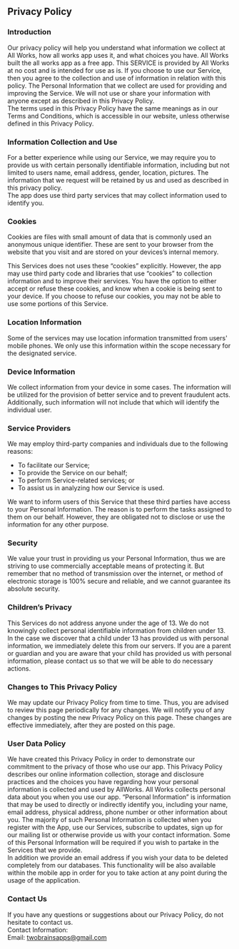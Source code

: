 Privacy Policy  
----------------

### Introduction  
Our privacy policy will help you understand what information we collect at All Works, how all works app uses it, and what choices you have.
All Works built the all works app as a free app. This SERVICE is provided by All Works at no cost and is intended for use as is.
If you choose to use our Service, then you agree to the collection and use of information in  relation with this policy. The Personal Information that we collect are used for providing and improving the Service. We will not use or share your information with anyone except as described in this Privacy Policy.  
The terms used in this Privacy Policy have the same meanings as in our Terms and Conditions, which is accessible in our website, unless otherwise  defined in this Privacy Policy.

### Information Collection and Use  
For a better experience while using our Service, we may require you to provide us with certain personally identifiable information, including but not limited to users name, email address, gender, location, pictures. The information that we request will be retained by us and used as described in this privacy policy.  
The app does use third party services that may collect information used to identify you. 

### Cookies  
Cookies are files with small amount of data that is commonly used an anonymous unique identifier. These are sent to your browser from the website that you visit and are stored on your devices’s internal memory.  

This Services does not uses these “cookies” explicitly. However, the app may use third party code and libraries that use “cookies” to collection information and to improve their services. You have the option  to either accept or refuse these cookies, and know when a cookie is being sent to your device. If you choose to refuse our cookies, you may not be able to use some portions of this Service.  

### Location Information  
Some of the services may use location information transmitted from users' mobile phones. We only use this information within the scope necessary for the designated service.  

### Device Information  
We collect information from your device in some cases. The information will be utilized for the provision of better service and to prevent fraudulent acts. Additionally, such information will not include that which will identify the individual user.  

### Service Providers  
We may employ third-party companies and individuals due to the following reasons:  
* To facilitate our Service;
* To provide the Service on our behalf;
* To perform Service-related services; or
* To assist us in analyzing how our Service is used.  

We want to inform users of this Service that these third parties have access to your Personal Information. The reason is to perform the tasks assigned to them on our behalf. However, they are obligated not to disclose or use the information for any other purpose.  

### Security  
We value your trust in providing us your Personal Information, thus we are striving to use commercially acceptable means of protecting it. But remember that no method of transmission over  the internet, or method of electronic storage is 100% secure and reliable, and we cannot guarantee its absolute security.  

### Children’s Privacy  
This Services do not address anyone under the age of 13. We do not knowingly collect personal identifiable information from children under 13. In the case we discover that a child under 13 has provided us with personal information, we immediately delete this from our servers. If you  are  a  parent  or  guardian and you are aware that your child has provided us with personal information, please contact us so that we will be able to do necessary actions.

### Changes to This Privacy Policy  
We may update our Privacy Policy from time to time. Thus, you are advised to review this page periodically for any changes. We will notify you of any changes by posting the new Privacy Policy on this page. These changes are effective immediately, after they are posted on this page. 

### User Data Policy  
We have created this Privacy Policy in order to demonstrate our commitment to the privacy of those who use our app.  This Privacy Policy describes our online information collection, storage and disclosure practices and the choices you have regarding how your personal information is collected and used by AllWorks.
All Works collects personal data about you when you use our app.  “Personal Information” is information that may be used to directly or indirectly identify you, including your name, email address, physical address, phone number or other information about you. The majority of such Personal Information is collected when you register with the App, use our Services, subscribe to updates, sign up for our mailing list or otherwise provide us with your contact information.  Some of this Personal Information will be required if you wish to partake in the Services that we provide.  
In addition we provide an email address if you wish your data to be deleted completely from our databases. This functionality will be also available within the mobile app in order for you to take action at any point during the usage of the application.

### Contact Us  
If you have any questions or suggestions about our Privacy Policy, do not hesitate to contact us.  
Contact Information:  
Email: twobrainsapps@gmail.com  

